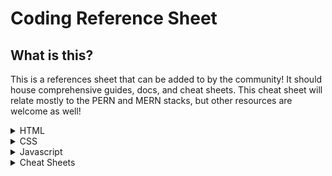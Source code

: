 # Coding Reference Sheet
## What is this?
This is a references sheet that can be added to by the community! It should house comprehensive guides, docs, and cheat sheets. This cheat sheet will relate mostly to the PERN and MERN stacks, but other resources are welcome as well!

<details>
<summary>HTML</summary>
<br>
  <li>
    <a href="https://itwebtutorials.mga.edu/html/chp2/document-structure.aspx" target="_blank">
      Document Structure
    </a>
  </li>
  <li>
    <a href="https://itwebtutorials.mga.edu/html/chp2/headings.aspx" target="_blank">
      Headings
    </a>
  </li>
  <li>
    <a href="https://itwebtutorials.mga.edu/html/chp2/list-structures.aspx" target="_blank">
      Lists
    </a>
  </li>
  <li>
    <a href="https://itwebtutorials.mga.edu/html/chp3/spans-divisions.aspx" target="_blank">
      Div vs Span
    </a>
  </li>
</details>

<details>
<summary>CSS</summary>
<br>
  <li><a href="https://flexbox.malven.co/" target="_blank">Flexbox</a></li>
</details>

<details>
<summary>Javascript</summary>
<br>
    <details>
      <summary>React</summary>
      <br>
      <li>
        <a href="https://reactrouter.com/docs/en/v6/getting-started/overview" target="_blank">
          React-Router
        </a>
      </li>
      <li>
        <a href="https://reactjs.org/docs/lists-and-keys.html" target="_blank">
          .map
        </a>
      </li>
      <li>
        <a href="https://www.robinwieruch.de/react-folder-structure/" target="_blank">
          Folder Structure
        </a>
      </li>
  </details>
    <details>
      <summary>ES6 Javascript</summary>
      <br>
      <li>
        <a href="https://www.tutorialspoint.com/javascript/javascript_builtin_functions.htm" target="_blank">
          Built-in Functions
        </a>
      </li>
    </details>
  </details>
</details>

<details>
      <summary>Cheat Sheets</summary>
      <br/>
      <li>
        <a href="https://overapi.com/html" target="_blank">
          HTML
        </a>
      </li>
       <li>
        <a href="https://overapi.com/css" target="_blank">
          CSS
        </a>
      </li>
       <li>
        <a href="https://overapi.com/javascript" target="_blank">
          Javascript
        </a>
      </li>
       <li>
        <a href="https://overapi.com/mysql" target="_blank">
          SQL
        </a>
      </li>
       <li>
        <a href="https://devhints.io/react" target="_blank">
          React
        </a>
      </li>
       <li>
        <a href="https://overapi.com/nodejs" target="_blank">
          Node.js
        </a>
      </li>
    </details>


